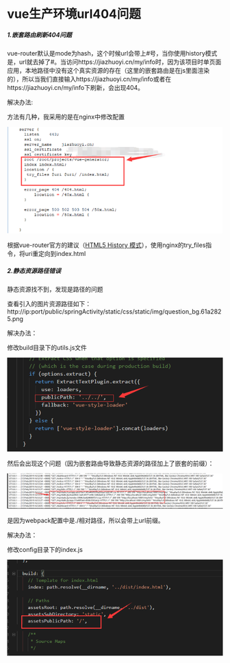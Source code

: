 # vue生产环境url404问题

##### 1.嵌套路由刷新404问题

vue-router默认是mode为hash，这个时候url会带上#号，当你使用history模式是，url就去掉了#。当访问https://jiazhuoyi.cn/my/info时，因为该项目时单页面应用，本地路径中没有这个真实资源的存在（这里的嵌套路由是在js里面渲染的），所以当我们直接输入https://jiazhuoyi.cn/my/info或者在https://jiazhuoyi.cn/my/info下刷新，会出现404。

解决办法:

方法有几种，我采用的是在nginx中修改配置

![](.\nginx.png)

根据vue-router官方的建议（[HTML5 History 模式](https://router.vuejs.org/zh/guide/essentials/history-mode.html)），使用nginx的try_files指令，将uri重定向到index.html

##### 2.静态资源路径错误

静态资源找不到，发现是路径的问题

查看引入的图片资源路径如下：http://ip:port/public/springActivity/static/css/static/img/question_bg.61a2825.png

解决办法：

修改build目录下的utils.js文件

![](./config1.png)



然后会出现这个问题（因为嵌套路由导致静态资源的路径加上了嵌套的前缀）：

![](./错误.png)

是因为webpack配置中是./相对路径，所以会带上url前缀。

解决办法：

修改config目录下的index.js

![](./config2.png)